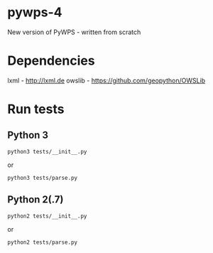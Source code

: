 pywps-4
=======

New version of PyWPS - written from scratch

Dependencies
============

lxml - http://lxml.de
owslib - https://github.com/geopython/OWSLib

Run tests
=========

Python 3
--------
    python3 tests/__init__.py

or

    python3 tests/parse.py
    
Python 2(.7)
------------
    python2 tests/__init__.py

or

    python2 tests/parse.py
